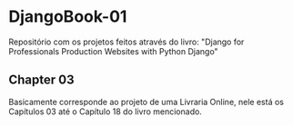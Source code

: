 # DjangoBook-01
Repositório com os projetos feitos através do livro: "Django for Professionals Production Websites with Python  Django"

## Chapter 03

Basicamente corresponde ao projeto de uma Livraria Online, nele está os Capítulos 03 até o Capítulo 18 do livro mencionado.
